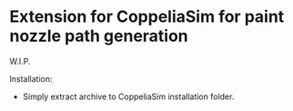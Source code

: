 # Extension for CoppeliaSim for paint nozzle path generation

W.I.P.

Installation:

* Simply extract archive to CoppeliaSim installation folder.
